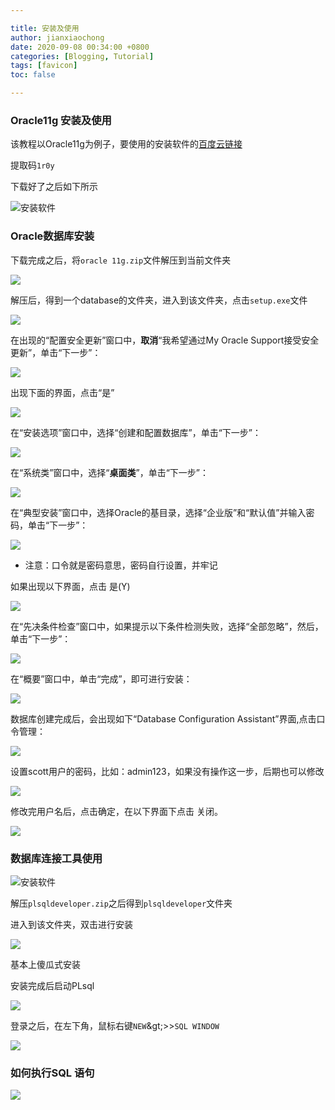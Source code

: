 ```yaml
---

title: 安装及使用
author: jianxiaochong
date: 2020-09-08 00:34:00 +0800
categories: [Blogging, Tutorial]
tags: [favicon]
toc: false

---
```

### Oracle11g 安装及使用

该教程以Oracle11g为例子，要使用的安装软件的[百度云链接](https://pan.baidu.com/s/1abnA_4I4mC5_7z6NoY2eAA )

提取码`1r0y `

下载好了之后如下所示

![安装软件](https://img.kancloud.cn/aa/ac/aaacd3dafdac1432c837d6fedb0f55dc_464x88.png)


### Oracle数据库安装


下载完成之后，将`oracle 11g.zip`文件解压到当前文件夹

![ ](https://img.kancloud.cn/b6/31/b6316d9b4aecac0ed51d3a2eefcb7ffa_378x44.png)

解压后，得到一个database的文件夹，进入到该文件夹，点击`setup.exe`文件

![ ](https://img.kancloud.cn/cf/cb/cfcb95fd396774272a0fb313470ed2ec_829x288.png)

在出现的“配置安全更新”窗口中，**取消**“我希望通过My Oracle Support接受安全更新”，单击“下一步”：

![ ](https://img.kancloud.cn/99/2c/992c06aa7d0347c559ce1c14f4cc956b_543x404.png)

出现下面的界面，点击“是”

![ ](https://img.kancloud.cn/00/ca/00caa985286b23c2480f30c212e4975e_505x377.png)

在“安装选项”窗口中，选择“创建和配置数据库”，单击“下一步”：

![ ](https://img.kancloud.cn/5b/3d/5b3dafc448ab6f47b8e9261d73c755bf_558x388.png)

在“系统类”窗口中，选择“**桌面类**”，单击“下一步”：

![ ](https://img.kancloud.cn/1a/92/1a92cbe664d186e590c321bfa70cf7c5_719x533.png)

在“典型安装”窗口中，选择Oracle的基目录，选择“企业版”和“默认值”并输入密码，单击“下一步”：

![ ](https://img.kancloud.cn/a7/80/a780d7cadee6861bc220d6a1257420d6_742x536.png)

* 注意：口令就是密码意思，密码自行设置，并牢记

如果出现以下界面，点击 是(Y)

![ ](https://img.kancloud.cn/91/34/9134f5890755d5c1a3781a6460b0ceac_631x380.png)


在“先决条件检查”窗口中，如果提示以下条件检测失败，选择“全部忽略”，然后，单击“下一步”：

![ ](https://img.kancloud.cn/5c/aa/5caaaf6aaa86add0aff546dc5b527227_633x746.png)

在“概要”窗口中，单击“完成”，即可进行安装：

![ ](https://img.kancloud.cn/1e/0d/1e0da7e0903a21c78844d322d6056c80_693x520.png)

数据库创建完成后，会出现如下“Database Configuration Assistant”界面,点击口令管理：

![](https://img.kancloud.cn/3e/2f/3e2f2cb9354d1b9a3d105096de74847e_718x499.png)

设置scott用户的密码，比如：admin123，如果没有操作这一步，后期也可以修改

![ ](https://img.kancloud.cn/d4/1b/d41ba4cf6ca5a1f9c6aaf51b96da7523_685x458.png)

修改完用户名后，点击确定，在以下界面下点击 关闭。

![ ](https://img.kancloud.cn/f7/f2/f7f2a913cf71d63016af51c8ee503844_685x517.png)


### 数据库连接工具使用

![安装软件](https://img.kancloud.cn/aa/ac/aaacd3dafdac1432c837d6fedb0f55dc_464x88.png)

解压`plsqldeveloper.zip`之后得到`plsqldeveloper`文件夹

进入到该文件夹，双击进行安装

![](https://img.kancloud.cn/24/9f/249f1cb843ad9e11bf30619f5e96a11d_622x136.png)

基本上傻瓜式安装

安装完成后启动PLsql

![ ](https://img.kancloud.cn/3e/61/3e61ce0b078e4e80890cb1cfc09aa9de_554x281.png)

登录之后，在左下角，鼠标右键`NEW`\&gt;&gt;&gt;`SQL WINDOW`

![ ](https://img.kancloud.cn/b0/a5/b0a5c44572e9ad55a3cbf8dbf12a7e38_756x623.png)

### 如何执行SQL 语句

![](https://img.kancloud.cn/cb/3e/cb3eef2cb332d06861a8448d3f195fea_1097x754.png)
